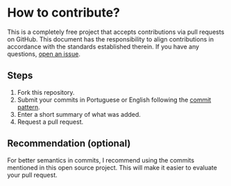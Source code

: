 # How to contribute?

This is a completely free project that accepts contributions via pull requests on GitHub. This document has the responsibility to align contributions in accordance with the standards established therein. If you have any questions, [open an issue](https://github.com/joapedu/pywitter/issues/new).

## Steps

1. Fork this repository.
2. Submit your commits in Portuguese or English following the [commit pattern](https://www.conventionalcommits.org/en/v1.0.0/).
3. Enter a short summary of what was added.
4. Request a pull request.

## Recommendation (optional)

For better semantics in commits, I recommend using the commits mentioned in this open source project. This will make it easier to evaluate your pull request.